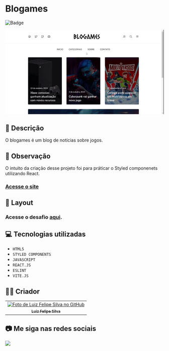 # Blogames

![Badge](http://img.shields.io/static/v1?label=STATUS&message=CONCLUIDO&color=GREEN&style=for-the-badge)

<img src="https://github.com/luizfelipe9627/blogames/blob/main/src/assets/img/apresentacao.gif" alt="Apresentação do Blogames">

## 📄 Descrição

O blogames é um blog de notícias sobre jogos.

## 📑 Observação

O intuito da criação desse projeto foi para práticar o Styled componenets utilizando React.

### <a href="https://luizfelipe9627-steam-redesign.netlify.app">Acesse o site</a>

## 🎨 Layout

### Acesse o desafio <a href="https://www.figma.com/file/Yb9IBH56g7T1hdIyZ3BMNO/Desafios---Codel%C3%A2ndia?type=design&node-id=210567-3773&mode=design&t=KyRRbJ8ZTKwxhr38-4">aqui</a>.

## 💻 Tecnologias utilizadas

- `HTML5`
- `STYLED COMPONENTS`
- `JAVASCRIPT`
- `REACT.JS`
- `ESLINT`
- `VITE.JS`

## 🧑‍💻 Criador

<table>
  <tr>
    <td align="center">
      <a href="https://github.com/luizfelipe9627">
        <img src="https://github.com/luizfelipe9627.png" width="100px;" alt="Foto de Luiz Felipe Silva no GitHub"/><br>
        <sub>
          <b>Luiz Felipe Silva</b>
        </sub>
      </a>
    </td>
  </tr>
</table>

## 📷 Me siga nas redes sociais<br>

<p align="left">
  <a href="https://www.linkedin.com/in/luizfelipe9627/" target="_blank"><img src="https://img.shields.io/badge/-LinkedIn-%230077B5?style=for-the-badge&logo=linkedin&logoColor=white"></a>
</p>
